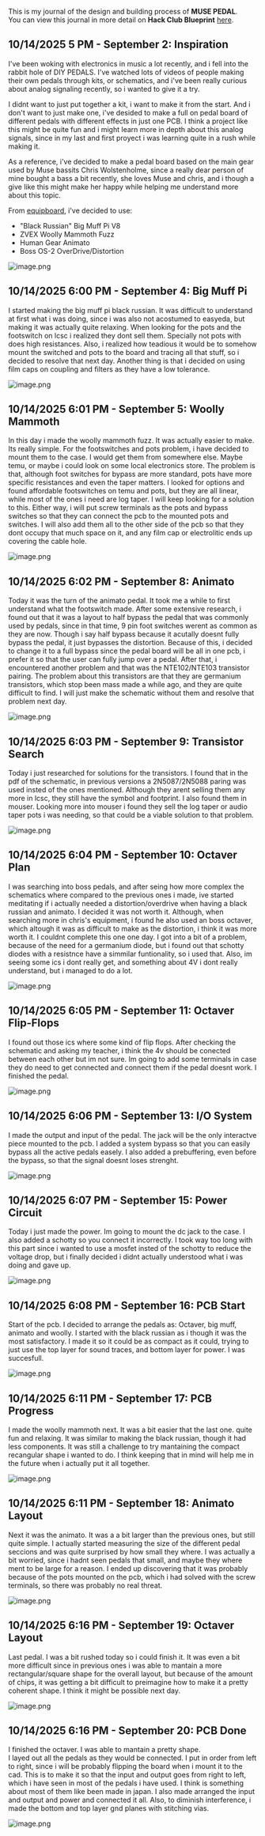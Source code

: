 <!--
  ===================    !!READ THIS NOTICE!!   ====================
  DO NOT edit this file manually. Your changes WILL BE OVERWRITTEN!
  This journal is auto generated and updated by Hack Club Blueprint.
  To edit this file, please edit your journal entries on Blueprint.
  ==================================================================
-->

This is my journal of the design and building process of **MUSE PEDAL**.  
You can view this journal in more detail on **Hack Club Blueprint** [here](https://blueprint.hackclub.com/projects/509).


## 10/14/2025 5 PM - September 2: Inspiration  

I've been woking with electronics in music a lot recently, and i fell into the rabbit hole of DIY PEDALS. I've watched lots of videos of people making their own pedals through kits, or schematics, and i've been really curious about analog signaling recently, so i wanted to give it a try.

I didnt want to just put together a kit, i want to make it from the start. And i don't want to just make one, i've desided to make a full on pedal board of different pedals with different effects in just one PCB. I think a project like this might be quite fun and i might learn more in depth about this analog signals, since in my last and first proyect i was learning quite in a rush while making it.

As a reference, i've decided to make a pedal board based on the main gear used by Muse bassits Chris Wolstenholme, since a really dear person of mine bought a bass a bit recently, she loves Muse and chris, and i though a give like this might make her happy while helping me understand more about this topic.

From [equipboard](https://equipboard.com/pros/chris-wolstenholme), i've decided to use:

- "Black Russian" Big Muff Pi V8  
- ZVEX Woolly Mammoth Fuzz  
- Human Gear Animato  
- Boss OS-2 OverDrive/Distortion

![image.png](https://blueprint.hackclub.com/user-attachments/blobs/proxy/eyJfcmFpbHMiOnsiZGF0YSI6MjIzMSwicHVyIjoiYmxvYl9pZCJ9fQ==--a7912d4541648e5e5f874e582cbc346801b2a959/image.png)
  

## 10/14/2025 6:00 PM - September 4: Big Muff Pi  

I started making the big muff pi black russian. It was difficult to understand at first what i was doing, since i was also not acostumed to easyeda, but making it was actually quite relaxing. When looking for the pots and the footswitch on lcsc i realized they dont sell them. Specially not pots with does high resistances. Also, i realized how teadious it would be to somehow mount the switched and pots to the board and tracing all that stuff, so i decided to resolve that next day. Another thing is that i decided on using film caps on coupling and filters as they have a low tolerance.

![image.png](https://blueprint.hackclub.com/user-attachments/blobs/proxy/eyJfcmFpbHMiOnsiZGF0YSI6MjIzMiwicHVyIjoiYmxvYl9pZCJ9fQ==--8ed22a26ab34da434d61a2a3d951a5f3829cb405/image.png)
  

## 10/14/2025 6:01 PM - September 5: Woolly Mammoth  

In this day i made the woolly mammoth fuzz. It was actually easier to make. Its really simple. For the footswitches and pots problem, i have decided to mount them to the case. I would get them from somewhere else. Maybe temu, or maybe i could look on some local electronics store. The problem is that, although foot switches for bypass are more standard, pots have more specific resistances and even the taper matters. I looked for options and found affordable footswitches on temu and pots, but they are all linear, while most of the ones i need are log taper. I will keep looking for a solution to this. Either way, i will put screw terminals as the pots and bypass switches so that they can connect the pcb to the mounted pots and switches. I will also add them all to the other side of the pcb so that they dont occupy that much space on it, and any film cap or electrolitic ends up covering the cable hole.

![image.png](https://blueprint.hackclub.com/user-attachments/blobs/proxy/eyJfcmFpbHMiOnsiZGF0YSI6MjIzMywicHVyIjoiYmxvYl9pZCJ9fQ==--eafc179aed377e535fdfbea438f615de0547f575/image.png)
  

## 10/14/2025 6:02 PM - September 8: Animato  

Today it was the turn of the animato pedal. It took me a while to first understand what the footswitch made. After some extensive research, i found out that it was a layout to half bypass the pedal that was commonly used by pedals, since in that time, 9 pin foot switches werent as common as they are now. Though i say half bypass because it acutally doesnt fully bypass the pedal, it just bypasses the distortion. Because of this, i decided to change it to a full bypass since the pedal board will be all in one pcb, i prefer it so that the user can fully jump over a pedal. After that, i encountered another problem and that was the NTE102/NTE103 transistor pairing. The problem about this transistors are that they are germanium transistors, which stop been mass made a while ago, and they are quite difficult to find. I will just make the schematic without them and resolve that problem next day.

![image.png](https://blueprint.hackclub.com/user-attachments/blobs/proxy/eyJfcmFpbHMiOnsiZGF0YSI6MjIzNCwicHVyIjoiYmxvYl9pZCJ9fQ==--ed5be4d9f711821ee693e3242b3bdc105e034940/image.png)
  

## 10/14/2025 6:03 PM - September 9: Transistor Search  

Today i just researched for solutions for the transistors. I found that in the pdf of the schematic, in previous versions a 2N5087/2N5088 paring was used insted of the ones mentioned. Although they arent selling them any more in lcsc, they still have the symbol and footprint. I also found them in mouser. Looking more into mouser i found they sell the log taper or audio taper pots i was needing, so that could be a viable solution to that problem.

![image.png](https://blueprint.hackclub.com/user-attachments/blobs/proxy/eyJfcmFpbHMiOnsiZGF0YSI6MjIzNSwicHVyIjoiYmxvYl9pZCJ9fQ==--38084bebe797bc516b67fde6a9ffdf9d22b52815/image.png)
  

## 10/14/2025 6:04 PM - September 10: Octaver Plan  

I was searching into boss pedals, and after seing how more complex the schematics where compared to the previous ones i made, ive started meditating if i actually needed a distortion/overdrive when having a black russian and animato. I decided it was not worth it. Although, when searching more in chris's equipment, i found he also used an boss octaver, which altough it was as difficult to make as the distortion, i think it was more worth it. I couldnt complete this one one day. I got into a bit of a problem, because of the need for a germanium diode, but i found out that schotty diodes with a resistnce have a simmilar funtionality, so i used that. Also, im seeing some ics i dont really get, and something about 4V i dont really understand, but i managed to do a lot.

![image.png](https://blueprint.hackclub.com/user-attachments/blobs/proxy/eyJfcmFpbHMiOnsiZGF0YSI6MjIzNiwicHVyIjoiYmxvYl9pZCJ9fQ==--6fa9e4b9633f119c51b95b050e4e0e58b0d72388/image.png)
  

## 10/14/2025 6:05 PM - September 11: Octaver Flip-Flops  

I found out those ics where some kind of flip flops. After checking the schematic and asking my teacher, i think the 4v should be conected between each other but im not sure. Im going to add some terminals in case they do need to get connected and connect them if the pedal doesnt work. I finished the pedal.

![image.png](https://blueprint.hackclub.com/user-attachments/blobs/proxy/eyJfcmFpbHMiOnsiZGF0YSI6MjIzNywicHVyIjoiYmxvYl9pZCJ9fQ==--d22731ecb86b68625fe9714e0b2651ed6319005a/image.png)
  

## 10/14/2025 6:06 PM - September 13: I/O System  

I made the output and input of the pedal. The jack will be the only interactve piece mounted to the pcb. I added a system bypass so that you can easily bypass all the active pedals easely. I also added a prebuffering, even before the bypass, so that the signal doesnt loses strenght.

![image.png](https://blueprint.hackclub.com/user-attachments/blobs/proxy/eyJfcmFpbHMiOnsiZGF0YSI6MjIzOCwicHVyIjoiYmxvYl9pZCJ9fQ==--91eac8cfd4bceadc6ca72ee585c41d82cefd1ff4/image.png)
  

## 10/14/2025 6:07 PM - September 15: Power Circuit  

Today i just made the power. Im going to mount the dc jack to the case. I also added a schotty so you connect it incorrectly. I took way too long with this part since i wanted to use a mosfet insted of the schotty to reduce the voltage drop, but i finally decided i didnt actually understood what i was doing and gave up.

![image.png](https://blueprint.hackclub.com/user-attachments/blobs/proxy/eyJfcmFpbHMiOnsiZGF0YSI6MjIzOSwicHVyIjoiYmxvYl9pZCJ9fQ==--c11c1c5323b65a9f7cb2e05c74fccf1e4cd48c80/image.png)
  

## 10/14/2025 6:08 PM - September 16: PCB Start  

Start of the pcb. I decided to arrange the pedals as: Octaver, big muff, animato and woolly. I started with the black russian as i though it was the most satisfactory. I made it so it could be as compact as it could, trying to just use the top layer for sound traces, and bottom layer for power. I was succesfull.

![image.png](https://blueprint.hackclub.com/user-attachments/blobs/proxy/eyJfcmFpbHMiOnsiZGF0YSI6MjI0MCwicHVyIjoiYmxvYl9pZCJ9fQ==--63b3925c42040597a05b67ca611062d5eb502a44/image.png)
  

## 10/14/2025 6:11 PM - September 17: PCB Progress  

I made the woolly mammoth next. It was a bit easier that the last one. quite fun and relaxing. It was similar to making the black russian, though it had less components. It was still a challenge to try mantaining the compact recangular shape i wanted to do. I think keeping that in mind will help me in the future when i actually put it all together.

![image.png](https://blueprint.hackclub.com/user-attachments/blobs/proxy/eyJfcmFpbHMiOnsiZGF0YSI6MjI0MSwicHVyIjoiYmxvYl9pZCJ9fQ==--bea2ff02c2ae8c7754f102ca4245f899417d23ec/image.png)
  

## 10/14/2025 6:11 PM - September 18: Animato Layout  

Next it was the animato. It was a a bit larger than the previous ones, but still quite simple. I actually started measuring the size of the different pedal seccions and was quite surprised by how small they where. I was actually a bit worried, since i hadnt seen pedals that small, and maybe they where ment to be large for a reason. I ended up discovering that it was probably because of the pots mounted on the pcb, which i had solved with the screw terminals, so there was probably no real threat.

![image.png](https://blueprint.hackclub.com/user-attachments/blobs/proxy/eyJfcmFpbHMiOnsiZGF0YSI6MjI0MiwicHVyIjoiYmxvYl9pZCJ9fQ==--23f0601521dd948998cec71b77ed1496ca0514f0/image.png)
  

## 10/14/2025 6:16 PM - September 19: Octaver Layout  

Last pedal. I was a bit rushed today so i could finish it. It was even a bit more difficult since in previous ones i was able to mantain a more rectangular/square shape for the overall layout, but because of the amount of chips, it was getting a bit difficult to preimagine how to make it a pretty coherent shape. I think it might be possible next day.

![image.png](https://blueprint.hackclub.com/user-attachments/blobs/proxy/eyJfcmFpbHMiOnsiZGF0YSI6MjI0MywicHVyIjoiYmxvYl9pZCJ9fQ==--34591c5f45c4c612d02f87452ec2ba38b8e31ead/image.png)
  

## 10/14/2025 6:16 PM - September 20: PCB Done  

I finished the octaver. I was able to mantain a pretty shape.  
I layed out all the pedals as they would be connected. I put in order from left to right, since i will be probably flipping the board when i mount it to the cad. This is to make it so that the input and output goes from right to left, which i have seen in most of the pedals i have used. I think is something about most of them like been made in japan. I also made arranged the input and output and power and connected it all. Also, to diminish interference, i made the bottom and top layer gnd planes with stitching vias.

![image.png](https://blueprint.hackclub.com/user-attachments/blobs/proxy/eyJfcmFpbHMiOnsiZGF0YSI6MjI0NCwicHVyIjoiYmxvYl9pZCJ9fQ==--f52537f29d0e939cf3ad1908e874209ea8d95e5b/image.png)
  

